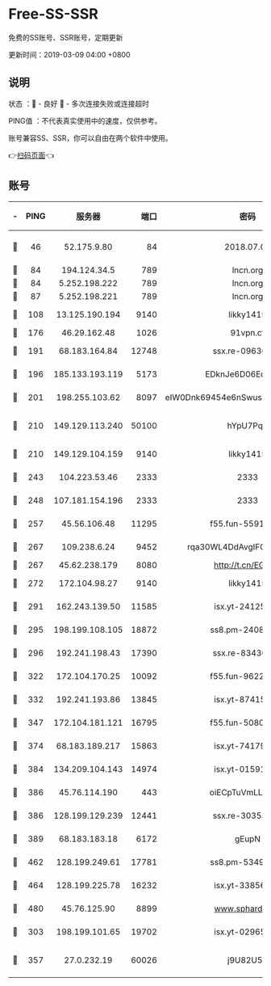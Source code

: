 # Free-SS-SSR

免费的SS账号、SSR账号，定期更新

更新时间：2019-03-09 04:00 +0800

## 说明

状态     ：🙂 - 良好 🙁 - 多次连接失败或连接超时

PING值   ：不代表真实使用中的速度，仅供参考。

账号兼容SS、SSR，你可以自由在两个软件中使用。

👉[扫码页面](https://liesauer.github.io/Free-SS-SSR/)👈

## 账号

|-|PING|服务器|端口|密码|加密方式|区域|
|:----:|:----:|:-----:|-----:|:----:|:----:|:----:|
|🙂|46|52.175.9.80|84|2018.07.07|chacha20-ietf-poly1305|HK|
|🙂|84|194.124.34.5|789|lncn.org|rc4|JP|
|🙂|84|5.252.198.222|789|lncn.org|rc4|JP|
|🙂|87|5.252.198.221|789|lncn.org|rc4|JP|
|🙂|108|13.125.190.194|9140|likky1415|aes-256-cfb|KR|
|🙂|176|46.29.162.48|1026|91vpn.cf|rc4-md5|RU|
|🙂|191|68.183.164.84|12748|ssx.re-09636957|aes-256-cfb|US|
|🙂|196|185.133.193.119|5173|EDknJe6D06EoWDaw|aes-256-cfb|US|
|🙂|201|198.255.103.62|8097|eIW0Dnk69454e6nSwuspv9DmS201tQ0D|aes-256-cfb|US|
|🙂|210|149.129.113.240|50100|hYpU7PqP|chacha20-ietf-poly1305|CN|
|🙂|210|149.129.104.159|9140|likky1415|aes-256-cfb|CN|
|🙂|243|104.223.53.46|2333|2333|aes-256-cfb|US|
|🙂|248|107.181.154.196|2333|2333|aes-256-cfb|US|
|🙂|257|45.56.106.48|11295|f55.fun-55916918|aes-256-cfb|US|
|🙂|267|109.238.6.24|9452|rqa30WL4DdAvgIFG6Fs3znzTa|aes-256-cfb|FR|
|🙂|267|45.62.238.179|8080|http://t.cn/EGJIyrl|rc4-md5|CA|
|🙂|272|172.104.98.27|9140|likky1415|aes-256-cfb|JP|
|🙂|291|162.243.139.50|11585|isx.yt-24125616|aes-256-cfb|US|
|🙂|295|198.199.108.105|18872|ss8.pm-24089859|aes-256-cfb|US|
|🙂|296|192.241.198.43|17390|ssx.re-83430216|aes-256-cfb|US|
|🙂|322|172.104.170.25|10092|f55.fun-96225402|aes-256-cfb|SG|
|🙂|332|192.241.193.86|13845|isx.yt-87415016|aes-256-cfb|US|
|🙂|347|172.104.181.121|16795|f55.fun-50803874|aes-256-cfb|SG|
|🙂|374|68.183.189.217|15863|isx.yt-74179811|aes-256-cfb|SG|
|🙂|384|134.209.104.143|14974|isx.yt-01591248|aes-256-cfb|SG|
|🙂|386|45.76.114.190|443|oiECpTuVmLLxk4Ts|aes-256-cfb|AU|
|🙂|386|128.199.129.239|12441|ssx.re-30353118|aes-256-cfb|SG|
|🙂|389|68.183.183.18|6172|gEupN|aes-256-cfb|SG|
|🙂|462|128.199.249.61|17781|ss8.pm-53490777|aes-256-cfb|SG|
|🙂|464|128.199.225.78|16232|isx.yt-33856975|aes-256-cfb|SG|
|🙂|480|45.76.125.90|8899|www.sphard.com|aes-256-cfb|AU|
|🙂|303|198.199.101.65|19702|isx.yt-02965694|aes-256-cfb|US|
|🙂|357|27.0.232.19|60026|j9U82U53|xchacha20-ietf-poly1305|HK|
